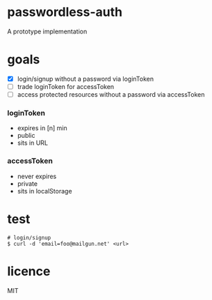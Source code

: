 # passwordless-auth
A prototype implementation

# goals
- [x] login/signup without a password via loginToken
- [ ] trade loginToken for accessToken
- [ ] access protected resources without a password via accessToken

### loginToken
- expires in [n] min
- public
- sits in URL

### accessToken
- never expires
- private
- sits in localStorage

# test
```
# login/signup
$ curl -d 'email=foo@mailgun.net' <url>
```

# licence
MIT
